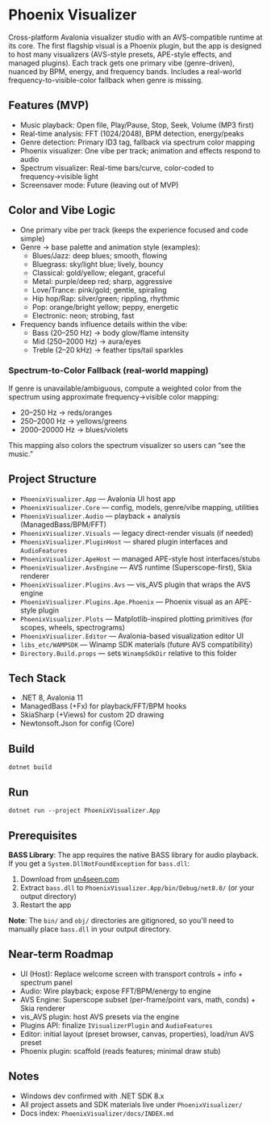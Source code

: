 # Phoenix Visualizer

Cross-platform Avalonia visualizer studio with an AVS-compatible runtime at its core. The first flagship visual is a Phoenix plugin, but the app is designed to host many visualizers (AVS-style presets, APE-style effects, and managed plugins). Each track gets one primary vibe (genre-driven), nuanced by BPM, energy, and frequency bands. Includes a real-world frequency-to-visible-color fallback when genre is missing.

## Features (MVP)

- Music playback: Open file, Play/Pause, Stop, Seek, Volume (MP3 first)
- Real-time analysis: FFT (1024/2048), BPM detection, energy/peaks
- Genre detection: Primary ID3 tag, fallback via spectrum color mapping
- Phoenix visualizer: One vibe per track; animation and effects respond to audio
- Spectrum visualizer: Real-time bars/curve, color-coded to frequency→visible light
- Screensaver mode: Future (leaving out of MVP)

## Color and Vibe Logic

- One primary vibe per track (keeps the experience focused and code simple)
- Genre → base palette and animation style (examples):
  - Blues/Jazz: deep blues; smooth, flowing
  - Bluegrass: sky/light blue; lively, bouncy
  - Classical: gold/yellow; elegant, graceful
  - Metal: purple/deep red; sharp, aggressive
  - Love/Trance: pink/gold; gentle, spiraling
  - Hip hop/Rap: silver/green; rippling, rhythmic
  - Pop: orange/bright yellow; peppy, energetic
  - Electronic: neon; strobing, fast
- Frequency bands influence details within the vibe:
  - Bass (20–250 Hz) → body glow/flame intensity
  - Mid (250–2000 Hz) → aura/eyes
  - Treble (2–20 kHz) → feather tips/tail sparkles

### Spectrum-to-Color Fallback (real-world mapping)

If genre is unavailable/ambiguous, compute a weighted color from the spectrum using approximate frequency→visible color mapping:

- 20–250 Hz → reds/oranges
- 250–2000 Hz → yellows/greens
- 2000–20000 Hz → blues/violets

This mapping also colors the spectrum visualizer so users can “see the music.”

## Project Structure

- `PhoenixVisualizer.App` — Avalonia UI host app
- `PhoenixVisualizer.Core` — config, models, genre/vibe mapping, utilities
- `PhoenixVisualizer.Audio` — playback + analysis (ManagedBass/BPM/FFT)
- `PhoenixVisualizer.Visuals` — legacy direct-render visuals (if needed)
- `PhoenixVisualizer.PluginHost` — shared plugin interfaces and `AudioFeatures`
- `PhoenixVisualizer.ApeHost` — managed APE-style host interfaces/stubs
- `PhoenixVisualizer.AvsEngine` — AVS runtime (Superscope-first), Skia renderer
- `PhoenixVisualizer.Plugins.Avs` — vis_AVS plugin that wraps the AVS engine
- `PhoenixVisualizer.Plugins.Ape.Phoenix` — Phoenix visual as an APE-style plugin
- `PhoenixVisualizer.Plots` — Matplotlib-inspired plotting primitives (for scopes, wheels, spectrograms)
- `PhoenixVisualizer.Editor` — Avalonia-based visualization editor UI
- `libs_etc/WAMPSDK` — Winamp SDK materials (future AVS compatibility)
- `Directory.Build.props` — sets `WinampSdkDir` relative to this folder

## Tech Stack

- .NET 8, Avalonia 11
- ManagedBass (+Fx) for playback/FFT/BPM hooks
- SkiaSharp (+Views) for custom 2D drawing
- Newtonsoft.Json for config (Core)

## Build

```
dotnet build
```

## Run

```
dotnet run --project PhoenixVisualizer.App
```

## Prerequisites

**BASS Library**: The app requires the native BASS library for audio playback. If you get a `System.DllNotFoundException` for `bass.dll`:

1. Download from [un4seen.com](https://www.un4seen.com/files/bass24.zip)
2. Extract `bass.dll` to `PhoenixVisualizer.App/bin/Debug/net8.0/` (or your output directory)
3. Restart the app

**Note**: The `bin/` and `obj/` directories are gitignored, so you'll need to manually place `bass.dll` in your output directory.

## Near-term Roadmap

- UI (Host): Replace welcome screen with transport controls + info + spectrum panel
- Audio: Wire playback; expose FFT/BPM/energy to engine
- AVS Engine: Superscope subset (per-frame/point vars, math, conds) + Skia renderer
- vis_AVS plugin: host AVS presets via the engine
- Plugins API: finalize `IVisualizerPlugin` and `AudioFeatures`
- Editor: initial layout (preset browser, canvas, properties), load/run AVS preset
- Phoenix plugin: scaffold (reads features; minimal draw stub)

## Notes

- Windows dev confirmed with .NET SDK 8.x
- All project assets and SDK materials live under `PhoenixVisualizer/`
- Docs index: `PhoenixVisualizer/docs/INDEX.md`


